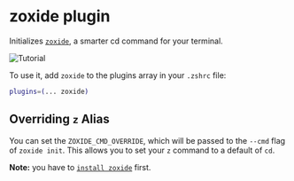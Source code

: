 # zoxide plugin

Initializes [`zoxide`](https://github.com/ajeetdsouza/zoxide), a smarter cd
command for your terminal.

![`Tutorial`](https://raw.githubusercontent.com/ajeetdsouza/zoxide/97dc08347d9dbf5b5a4516b79e0ac27366b962ce/contrib/tutorial.webp)

To use it, add `zoxide` to the plugins array in your `.zshrc` file:

```zsh
plugins=(... zoxide)
```

## Overriding `z` Alias

You can set the `ZOXIDE_CMD_OVERRIDE`, which will be passed to the `--cmd` flag
of `zoxide init`. This allows you to set your `z` command to a default of `cd`.

**Note:** you have to
[`install zoxide`](https://github.com/ajeetdsouza/zoxide#step-1-install-zoxide)
first.
